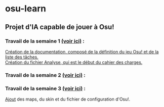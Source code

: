 # osu-learn  
## Projet d'IA capable de jouer à Osu!  


### Travail de la semaine 1 [(voir ici)](TravailParSemaine/semaine1/semaine1.md) :  
[Création de la documentation, composé de la définition du jeu Osu! et de la liste des tâches.](TravailParSemaine/semaine1/documentatation.odt)  
[Création du fichier Analyse, qui est le début du cahier des charges.](TravailParSemaine/semaine1/analyse.odt)


### Travail de la semaine 2 [(voir ici)](TravailParSemaine/semaine2/semaine2.md) :  

### Travail de la semaine 3 [(voir ici)](TravailParSemaine/semaine3/semaine3.md) :  
[Ajout](Config_Osu/config_Osu.md) des maps, du skin et du fichier de configuration d'Osu!.
